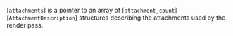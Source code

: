 [`attachments`] is a pointer to an array of [`attachment_count`][`AttachmentDescription`] structures describing the attachments used
by the render pass.